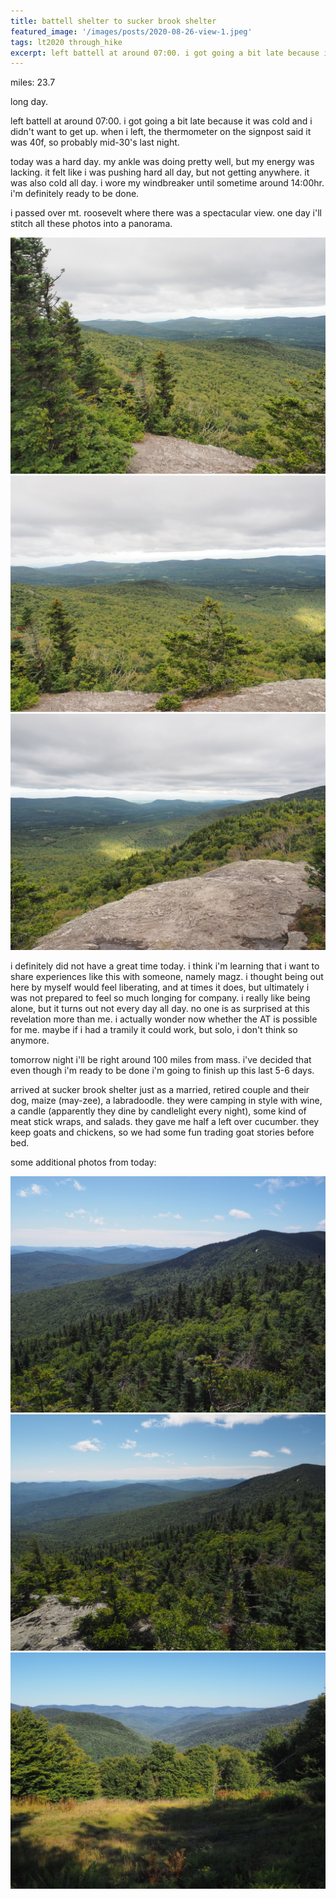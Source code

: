 ```yaml
---
title: battell shelter to sucker brook shelter
featured_image: '/images/posts/2020-08-26-view-1.jpeg'
tags: lt2020 through_hike
excerpt: left battell at around 07:00. i got going a bit late because it was cold and i didn't want to get up. when i left, the thermometer on the signpost said it was 40f.
---
```


miles: 23.7

long day.

left battell at around 07:00. i got going a bit late because it was cold and i didn't want to get up. when i left, the thermometer on the signpost said it was 40f, so probably mid-30's last night.

today was a hard day. my ankle was doing pretty well, but my energy was lacking. it felt like i was pushing hard all day, but not getting anywhere. it was also cold all day. i wore my windbreaker until sometime around 14:00hr. i'm definitely ready to be done.

i passed over mt. roosevelt where there was a spectacular view. one day i'll stitch all these photos into a panorama.

<div class="gallery" data-columns="3">
	<img src="/images/posts/2020-08-26-mt-roosevelt-3.jpeg">
	<img src="/images/posts/2020-08-26-mt-roosevelt-2.jpeg">
	<img src="/images/posts/2020-08-26-mt-roosevelt-1.jpeg">
</div>

i definitely did not have a great time today. i think i'm learning that i want to share experiences like this with someone, namely magz. i thought being out here by myself would feel liberating, and at times it does, but ultimately i was not prepared to feel so much longing for company. i really like being alone, but it turns out not every day all day. no one is as surprised at this revelation more than me. i actually wonder now whether the AT is possible for me. maybe if i had a tramily it could work, but solo, i don't think so anymore.

tomorrow night i'll be right around 100 miles from mass. i've decided that even though i'm ready to be done i'm going to finish up this last 5-6 days. 

arrived at sucker brook shelter just as a married, retired couple and their dog, maize (may-zee), a labradoodle. they were camping in style with wine, a candle (apparently they dine by candlelight every night), some kind of meat stick wraps, and salads. they gave me half a left over cucumber. they keep goats and chickens, so we had some fun trading goat stories before bed.

some additional photos from today:

<div class="gallery" data-columns="3">
	<img src="/images/posts/2020-08-26-view-1.jpeg">
	<img src="/images/posts/2020-08-26-view-2.jpeg">
	<img src="/images/posts/2020-08-26-view-3.jpeg">
</div>
